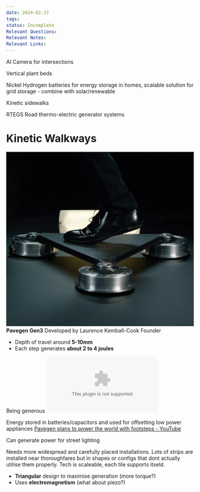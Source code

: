 ```yaml
---
date: 2024-02-27
tags: 
status: Incomplete
Relevant Questions: 
Relevant Notes: 
Relevant Links:
---
```

AI Camera for intersections

Vertical plant beds

Nickel Hydrogen batteries for energy storage in homes, scalable solution for grid storage - combine with solar/renewable

Kinetic sidewalks

RTEGS Road thermo-electric generator systems


# Kinetic Walkways
![500](Attachments/Pavegen_V3_step_.jpg)
**Pavegen Gen3**
Developed by Laurence Kemball-Cook Founder
- Depth of travel around **5-10mm**
- Each step generates **about 2 to 4 joules**

Being generous
![](Attachments/Kinetic%20Walkwayus.xlsx)

Energy stored in batteries/capacitors and used for offsetting low power appliances
[Pavegen plans to power the world with footsteps - YouTube](https://www.youtube.com/watch?v=VD15-2Uriyc)

Can generate power for street lighting

Needs more widespread and carefully placed installations. Lots of strips are installed near thoroughfares but in shapes or configs that dont actually utilise them properly. 
Tech is scaleable, each tile supports itseld.


- **Triangular** design to maximise generation (more torque?)
- Uses **electromagnetism** (what about piezo?)
